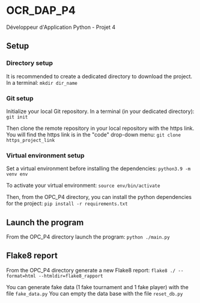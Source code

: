 # OCR_DAP_P4
Développeur d'Application Python - Projet 4



## Setup

### Directory setup
It is recommended to create a dedicated directory to download the project.
In a terminal:
`mkdir dir_name`

### Git setup
Initialize your local Git repository. In a terminal (in your dedicated directory):
`git init`

Then clone the remote repository in your local repository with the https link. You will find the https link is in the "code" drop-down menu:
`git clone https_project_link`

### Virtual environment setup
Set a virtual environment before installing the dependencies:
`python3.9 -m venv env`

To activate your virtual environment:
`source env/bin/activate`

Then, from the OPC_P4 directory, you can install the python dependencies for the project: 
`pip install -r requirements.txt`


## Launch the program

From the OPC_P4 directory launch the program:
`python ./main.py`


## Flake8 report 

From the OPC_P4 directory generate a new Flake8 report:
`flake8 ./ --format=html --htmldir=flake8_rapport`

You can generate fake data (1 fake tournament and 1 fake player) with the file `fake_data.py`
You can empty the data base with the file `reset_db.py`